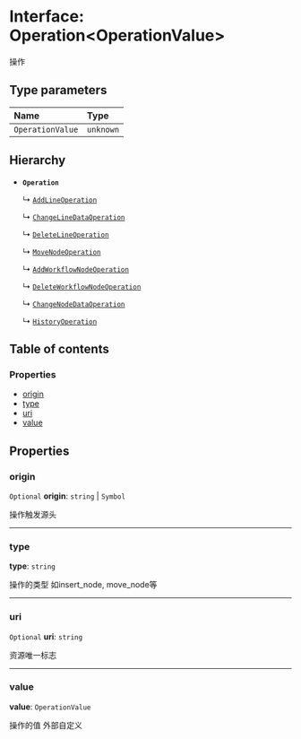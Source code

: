 # Interface: Operation\<OperationValue>

操作

## Type parameters

| Name | Type |
| :------ | :------ |
| `OperationValue` | `unknown` |

## Hierarchy

* **`Operation`**

  ↳ [`AddLineOperation`](/auto-docs/free-history-plugin/interfaces/AddLineOperation.md)

  ↳ [`ChangeLineDataOperation`](/auto-docs/free-history-plugin/interfaces/ChangeLineDataOperation.md)

  ↳ [`DeleteLineOperation`](/auto-docs/free-history-plugin/interfaces/DeleteLineOperation.md)

  ↳ [`MoveNodeOperation`](/auto-docs/free-history-plugin/interfaces/MoveNodeOperation.md)

  ↳ [`AddWorkflowNodeOperation`](/auto-docs/free-history-plugin/interfaces/AddWorkflowNodeOperation.md)

  ↳ [`DeleteWorkflowNodeOperation`](/auto-docs/free-history-plugin/interfaces/DeleteWorkflowNodeOperation.md)

  ↳ [`ChangeNodeDataOperation`](/auto-docs/free-history-plugin/interfaces/ChangeNodeDataOperation.md)

  ↳ [`HistoryOperation`](/auto-docs/free-history-plugin/interfaces/HistoryOperation.md)

## Table of contents

### Properties

* [origin](/auto-docs/free-history-plugin/interfaces/Operation.md#origin)
* [type](/auto-docs/free-history-plugin/interfaces/Operation.md#type)
* [uri](/auto-docs/free-history-plugin/interfaces/Operation.md#uri)
* [value](/auto-docs/free-history-plugin/interfaces/Operation.md#value)

## Properties

### origin

`Optional` **origin**: `string` | `Symbol`

操作触发源头

***

### type

**type**: `string`

操作的类型 如insert\_node, move\_node等

***

### uri

`Optional` **uri**: `string`

资源唯一标志

***

### value

**value**: `OperationValue`

操作的值 外部自定义
